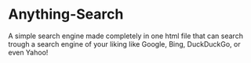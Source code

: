 # Anything-Search
A simple search engine made completely in one html file that can search trough a search engine of your liking like Google, Bing, DuckDuckGo, or even Yahoo!
